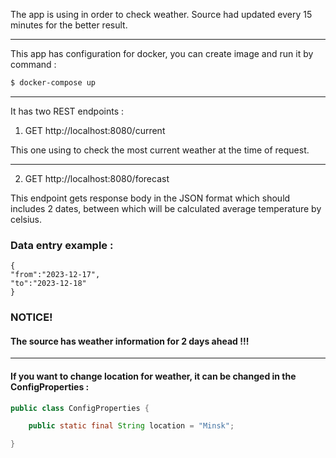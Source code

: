 The app is using in order to check weather. Source had updated every 15 minutes for the better result.

---

This app has configuration for docker, you can create image and run it by command :

```bash
$ docker-compose up
```

---

It has two REST endpoints :

1) GET http://localhost:8080/current

This one using to check the most current weather at the time of request.

---

2) GET http://localhost:8080/forecast

This endpoint gets response body in the JSON format which should includes 2 dates, between which will be calculated average temperature by celsius.


### Data entry example :
```
{
"from":"2023-12-17",
"to":"2023-12-18"
}
```

### NOTICE!
#### The source has weather information for 2 days ahead !!!

---

#### If you want to change location for weather, it can be changed in the ConfigProperties :
```java
public class ConfigProperties {

    public static final String location = "Minsk";

}
```